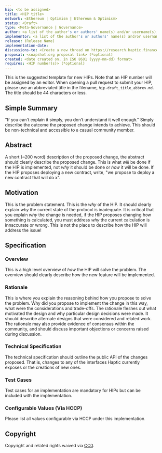 ```yaml
---
hip: <to be assigned>
title: <HIP title>
network: <Ethereum | Optimism | Ethereum & Optimism>
status: <Draft>
type: <Meta-Governance | Governance>
author: <a list of the author's or authors' name(s) and/or username(s), or name(s) and email(s), e.g. (use with the parentheses or triangular brackets): FirstName LastName (@GitHubUsername), FirstName LastName <foo@bar.com>, FirstName (@GitHubUsername) and GitHubUsername (@GitHubUsername)>
implementor: <a list of the author's or authors' name(s) and/or username(s), or name(s) and email(s), e.g. (use with the parentheses or triangular brackets): FirstName LastName (@GitHubUsername), FirstName LastName <foo@bar.com>, FirstName (@GitHubUsername) and GitHubUsername (@GitHubUsername)>
release: (Release Name)
implementation-date:
discussions-to: <Create a new thread on https://research.haptic.finance and drop the link here>
proposal: <snapshot.org proposal link> (*optional)
created: <date created on, in ISO 8601 (yyyy-mm-dd) format>
requires: <HIP number(s)> (*optional)
---
```


<!--You can leave these HTML comments in your merged HIP and delete the visible duplicate text guides, they will not appear and may be helpful to refer to if you edit it again. This is the suggested template for new HIPs. Note that an HIP number will be assigned by an editor. When opening a pull request to submit your HIP, please use an abbreviated title in the filename, `hip-draft_title_abbrev.md`. The title should be 44 characters or less.-->

This is the suggested template for new HIPs. Note that an HIP number will be assigned by an editor. When opening a pull request to submit your HIP, please use an abbreviated title in the filename, `hip-draft_title_abbrev.md`. The title should be 44 characters or less.

## Simple Summary

<!--"If you can't explain it simply, you don't understand it well enough." Simply describe the outcome the proposed changes intends to achieve. This should be non-technical and accessible to a casual community member.-->

"If you can't explain it simply, you don't understand it well enough." Simply describe the outcome the proposed change intends to achieve. This should be non-technical and accessible to a casual community member.

## Abstract

<!--A short (~200 word) description of the proposed change, the abstract should clearly describe the proposed change. This is what *will* be done if the HIP is implemented, not *why* it should be done or *how* it will be done. If the HIP proposes deploying a new contract, write, "we propose to deploy a new contract that will do x".-->

A short (~200 word) description of the proposed change, the abstract should clearly describe the proposed change. This is what _will_ be done if the HIP is implemented, not _why_ it should be done or _how_ it will be done. If the HIP proposes deploying a new contract, write, "we propose to deploy a new contract that will do x".

## Motivation

<!--This is the problem statement. This is the *why* of the HIP. It should clearly explain *why* the current state of the protocol is inadequate.  It is critical that you explain *why* the change is needed, if the HIP proposes changing how something is calculated, you must address *why* the current calculation is innaccurate or wrong. This is not the place to describe how the HIP will address the issue!-->

This is the problem statement. This is the _why_ of the HIP. It should clearly explain _why_ the current state of the protocol is inadequate. It is critical that you explain _why_ the change is needed, if the HIP proposes changing how something is calculated, you must address _why_ the current calculation is innaccurate or wrong. This is not the place to describe how the HIP will address the issue!

## Specification

<!--The specification should describe the syntax and semantics of any new feature, there are five sections
1. Overview
2. Rationale
3. Technical Specification
4. Test Cases
5. Configurable Values
-->

### Overview

<!--This is a high level overview of *how* the HIP will solve the problem. The overview should clearly describe how the new feature will be implemented.-->

This is a high level overview of _how_ the HIP will solve the problem. The overview should clearly describe how the new feature will be implemented.

### Rationale

<!--This is where you explain the reasoning behind how you propose to solve the problem. Why did you propose to implement the change in this way, what were the considerations and trade-offs. The rationale fleshes out what motivated the design and why particular design decisions were made. It should describe alternate designs that were considered and related work. The rationale may also provide evidence of consensus within the community, and should discuss important objections or concerns raised during discussion.-->

This is where you explain the reasoning behind how you propose to solve the problem. Why did you propose to implement the change in this way, what were the considerations and trade-offs. The rationale fleshes out what motivated the design and why particular design decisions were made. It should describe alternate designs that were considered and related work. The rationale may also provide evidence of consensus within the community, and should discuss important objections or concerns raised during discussion.

### Technical Specification

<!--The technical specification should outline the public API of the changes proposed. That is, changes to any of the interfaces Haptic currently exposes or the creations of new ones.-->

The technical specification should outline the public API of the changes proposed. That is, changes to any of the interfaces Haptic currently exposes or the creations of new ones.

### Test Cases

<!--Test cases for an implementation are mandatory for HIPs but can be included with the implementation..-->

Test cases for an implementation are mandatory for HIPs but can be included with the implementation.

### Configurable Values (Via HCCP)

<!--Please list all values configurable via HCCP under this implementation.-->

Please list all values configurable via HCCP under this implementation.

## Copyright

Copyright and related rights waived via [CC0](https://creativecommons.org/publicdomain/zero/1.0/).
